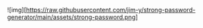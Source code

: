 ![img][https://raw.githubusercontent.com/jim-y/strong-password-generator/main/assets/strong-password.png]

